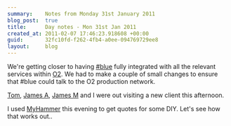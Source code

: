 ```yaml
---
summary:    Notes from Monday 31st January 2011
blog_post:  true
title:      Day notes - Mon 31st Jan 2011
created_at: 2011-02-07 17:46:23.918608 +00:00
guid:       32fc10fd-f262-4fb4-a0ee-094769729ee8
layout:     blog
---
```

  We're getting closer to having [#blue](https://hashblue.com/) fully integrated with all the relevant services within [O2](http://www.o2.co.uk/).  We had to make a couple of small changes to ensure that #blue could talk to the O2 production network.

  [Tom](http://tomafro.net/), [James A](http://interblah.net/), [James M](http://jamesmead.org/) and I were out visiting a new client this afternoon.

  I used [MyHammer](http://www.myhammer.co.uk/) this evening to get quotes for some DIY.  Let's see how that works out..

